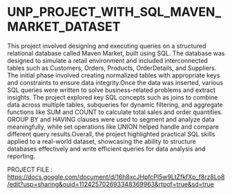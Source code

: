 # UNP_PROJECT_WITH_SQL_MAVEN_MARKET_DATASET


This project involved designing and executing queries on a structured relational database called Maven Market, built using SQL. The database was designed to simulate a retail environment and included interconnected tables such as Customers, Orders, Products, OrderDetails, and Suppliers. The initial phase involved creating normalized tables with appropriate keys and constraints to ensure data integrity.Once the data was inserted, various SQL queries were written to solve business-related problems and extract insights. The project explored key SQL concepts such as joins to combine data across multiple tables, subqueries for dynamic filtering, and aggregate functions like SUM and COUNT to calculate total sales and order quantities. GROUP BY and HAVING clauses were used to segment and analyze data meaningfully, while set operations like UNION helped handle and compare different query results.Overall, the project highlighted practical SQL skills applied to a real-world dataset, showcasing the ability to structure databases effectively and write efficient queries for data analysis and reporting.


PROJECT FILE : https://docs.google.com/document/d/16h8xcJHpfcPI5w9LtZfkfXp_f8rz8Lo8/edit?usp=sharing&ouid=112425702693348369963&rtpof=true&sd=true

